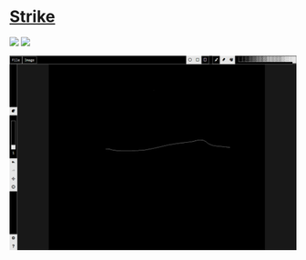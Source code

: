 # [Strike](https://github.com/dmliao/strike)

![](https://img.shields.io/github/license/dmliao/strike) ![](https://img.shields.io/github/last-commit/scillidan/strike/main?label=last%20commit%20(fork))

![strike](/_image/optWeb/strike.png)
